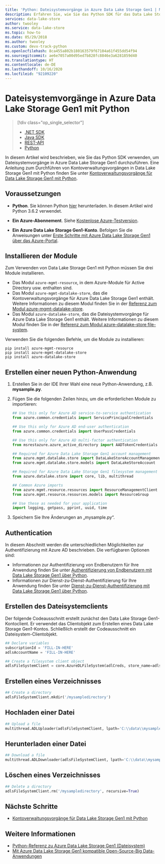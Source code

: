 ```yaml
---
title: 'Python: Dateisystemvorgänge in Azure Data Lake Storage Gen1 | Microsoft-Dokumentation'
description: Erfahren Sie, wie Sie das Python SDK für das Data Lake Storage Gen1-Dateisystem verwenden.
services: data-lake-store
author: twooley
ms.service: data-lake-store
ms.topic: how-to
ms.date: 05/29/2018
ms.author: twooley
ms.custom: devx-track-python
ms.openlocfilehash: 8ca455a802b180163579f67104a61f455dd54f94
ms.sourcegitcommit: ae6e7057a00d95ed7b828fc8846e3a6281859d40
ms.translationtype: HT
ms.contentlocale: de-DE
ms.lasthandoff: 10/16/2020
ms.locfileid: "92109220"
---
```

# <a name="filesystem-operations-on-azure-data-lake-storage-gen1-using-python"></a>Dateisystemvorgänge in Azure Data Lake Storage Gen1 mit Python
> [!div class="op_single_selector"]
> * [.NET SDK](data-lake-store-data-operations-net-sdk.md)
> * [Java SDK](data-lake-store-get-started-java-sdk.md)
> * [REST-API](data-lake-store-data-operations-rest-api.md)
> * [Python](data-lake-store-data-operations-python.md)
>
> 

In diesem Artikel wird beschrieben, wie Sie das Python SDK verwenden, um Dateisystemvorgänge in Azure Data Lake Storage Gen1 durchzuführen. Eine Anleitung zum Durchführen von Kontoverwaltungsvorgängen in Data Lake Storage Gen1 mit Python finden Sie unter [Kontoverwaltungsvorgänge für Data Lake Storage Gen1 mit Python](data-lake-store-get-started-python.md).

## <a name="prerequisites"></a>Voraussetzungen

* **Python**. Sie können Python [hier](https://www.python.org/downloads/) herunterladen. In diesem Artikel wird Python 3.6.2 verwendet.

* **Ein Azure-Abonnement**. Siehe [Kostenlose Azure-Testversion](https://azure.microsoft.com/pricing/free-trial/).

* **Ein Azure Data Lake Storage Gen1-Konto**. Befolgen Sie die Anweisungen unter [Erste Schritte mit Azure Data Lake Storage Gen1 über das Azure-Portal](data-lake-store-get-started-portal.md).

## <a name="install-the-modules"></a>Installieren der Module

Zum Verwenden von Data Lake Storage Gen1 mit Python müssen Sie drei Module installieren.

* Das Modul `azure-mgmt-resource`, in dem Azure-Module für Active Directory usw. enthalten sind.
* Das Modul `azure-mgmt-datalake-store`, das die Kontoverwaltungsvorgänge für Azure Data Lake Storage Gen1 enthält. Weitere Informationen zu diesem Modul finden Sie in der [Referenz zum Modul azure-mgmt-datalake-store](/python/api/azure-mgmt-datalake-store/).
* Das Modul `azure-datalake-store`, das die Dateisystemvorgänge für Azure Data Lake Storage Gen1 enthält. Weitere Informationen zu diesem Modul finden Sie in der [Referenz zum Modul azure-datalake-store file-system](/python/api/azure-datalake-store/azure.datalake.store.core/).

Verwenden Sie die folgenden Befehle, um die Module zu installieren:

```console
pip install azure-mgmt-resource
pip install azure-mgmt-datalake-store
pip install azure-datalake-store
```

## <a name="create-a-new-python-application"></a>Erstellen einer neuen Python-Anwendung

1. Erstellen Sie in der IDE Ihrer Wahl eine neue Python-Anwendung, z.B. **mysample.py**.

2. Fügen Sie die folgenden Zeilen hinzu, um die erforderlichen Module zu importieren:

   ```python
   ## Use this only for Azure AD service-to-service authentication
   from azure.common.credentials import ServicePrincipalCredentials

   ## Use this only for Azure AD end-user authentication
   from azure.common.credentials import UserPassCredentials

   ## Use this only for Azure AD multi-factor authentication
   from msrestazure.azure_active_directory import AADTokenCredentials

   ## Required for Azure Data Lake Storage Gen1 account management
   from azure.mgmt.datalake.store import DataLakeStoreAccountManagementClient
   from azure.mgmt.datalake.store.models import DataLakeStoreAccount

   ## Required for Azure Data Lake Storage Gen1 filesystem management
   from azure.datalake.store import core, lib, multithread

   ## Common Azure imports
   from azure.mgmt.resource.resources import ResourceManagementClient
   from azure.mgmt.resource.resources.models import ResourceGroup

   ## Use these as needed for your application
   import logging, getpass, pprint, uuid, time
   ```

3. Speichern Sie Ihre Änderungen an „mysample.py“.

## <a name="authentication"></a>Authentication

In diesem Abschnitt werden die unterschiedlichen Möglichkeiten zur Authentifizierung mit Azure AD beschrieben. Die verfügbaren Optionen sind:

* Informationen zur Authentifizierung von Endbenutzern für Ihre Anwendung finden Sie unter [Authentifizierung von Endbenutzern mit Data Lake Storage Gen1 über Python](data-lake-store-end-user-authenticate-python.md).
* Informationen zur Dienst-zu-Dienst-Authentifizierung für Ihre Anwendung finden Sie unter [Dienst-zu-Dienst-Authentifizierung mit Data Lake Storage Gen1 über Python](data-lake-store-service-to-service-authenticate-python.md).

## <a name="create-filesystem-client"></a>Erstellen des Dateisystemclients

Der folgende Codeausschnitt erstellt zunächst den Data Lake Storage Gen1-Kontoclient. Er verwendet das Clientobjekt zum Erstellen eines Data Lake Storage Gen1-Kontos. Schließlich erstellt der Codeausschnitt ein Dateisystem-Clientobjekt.

```python
## Declare variables
subscriptionId = 'FILL-IN-HERE'
adlsAccountName = 'FILL-IN-HERE'

## Create a filesystem client object
adlsFileSystemClient = core.AzureDLFileSystem(adlCreds, store_name=adlsAccountName)
```

## <a name="create-a-directory"></a>Erstellen eines Verzeichnisses

```python
## Create a directory
adlsFileSystemClient.mkdir('/mysampledirectory')
```

## <a name="upload-a-file"></a>Hochladen einer Datei

```python
## Upload a file
multithread.ADLUploader(adlsFileSystemClient, lpath='C:\\data\\mysamplefile.txt', rpath='/mysampledirectory/mysamplefile.txt', nthreads=64, overwrite=True, buffersize=4194304, blocksize=4194304)
```


## <a name="download-a-file"></a>Herunterladen einer Datei

```python
## Download a file
multithread.ADLDownloader(adlsFileSystemClient, lpath='C:\\data\\mysamplefile.txt.out', rpath='/mysampledirectory/mysamplefile.txt', nthreads=64, overwrite=True, buffersize=4194304, blocksize=4194304)
```

## <a name="delete-a-directory"></a>Löschen eines Verzeichnisses

```python
## Delete a directory
adlsFileSystemClient.rm('/mysampledirectory', recursive=True)
```

## <a name="next-steps"></a>Nächste Schritte
* [Kontoverwaltungsvorgänge für Data Lake Storage Gen1 mit Python](data-lake-store-get-started-python.md)

## <a name="see-also"></a>Weitere Informationen

* [Python-Referenz zu Azure Data Lake Storage Gen1 (Dateisystem)](/python/api/azure-datalake-store/azure.datalake.store.core)
* [Mit Azure Data Lake Storage Gen1 kompatible Open-Source-Big Data-Anwendungen](data-lake-store-compatible-oss-other-applications.md)